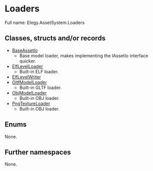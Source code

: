 ﻿
# Loaders

Full name: Elegy.AssetSystem.Loaders

## Classes, structs and/or records

* [BaseAssetIo](BaseAssetIo.md)
  * Base model loader, makes implementing the IAssetIo interface quicker. 
* [ElfLevelLoader](ElfLevelLoader.md)
  * Built-in ELF loader. 
* [ElfLevelWriter](ElfLevelWriter.md)
* [GltfModelLoader](GltfModelLoader.md)
  * Built-in GLTF loader. 
* [ObjModelLoader](ObjModelLoader.md)
  * Built-in OBJ loader. 
* [PngTextureLoader](PngTextureLoader.md)
  * Built-in OBJ loader. 

## Enums

None.

## Further namespaces

None.

